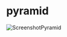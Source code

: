 # pyramid

![ScreenshotPyramid](https://github.com/user-attachments/assets/343c4270-627b-4d72-bfb0-05f5c185f240)
